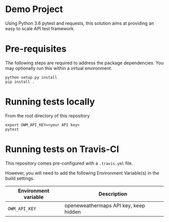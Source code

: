# Demo Project
Using Python 3.6 pytest and requests, this solution aims at providing an easy to scale API test framework.

# Pre-requisites

The following steps are required to address the package dependencies. You may optionally run this within a virtual environment. 
```
python setup.py install
pip install .
```

# Running tests locally

From the root directory of this repository
```
export OWM_API_KEY=<your API key>
pytest
```

# Running tests on Travis-CI

This repository comes pre-configured with a `.travis.yml` file.

However, you will need to add the following Environment Variable(s) in the build settings.

| Environment variable | Description |
|---|---|
| `OWM_API_KEY` | openeweathermaps API key, keep hidden |